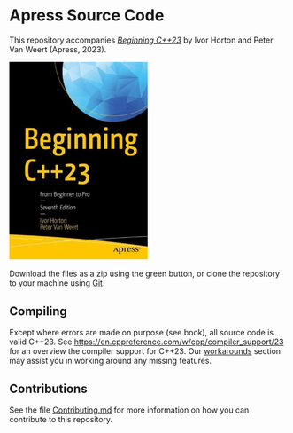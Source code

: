 # Apress Source Code

This repository accompanies [*Beginning C++23*](https://link.springer.com/book/10.1007/978-1-4842-9343-0) by Ivor Horton and Peter Van Weert (Apress, 2023).

<img src="BeginningCpp23.jpg" width=250 alt="Cover image"/>

Download the files as a zip using the green button, or clone the repository to your machine using [Git](https://docs.github.com/en/get-started/quickstart). 

## Compiling

Except where errors are made on purpose (see book), all source code is valid C++23.
See https://en.cppreference.com/w/cpp/compiler_support/23 for an overview the compiler support for C++23.
Our [workarounds](./Workarounds) section may assist you in working around any missing features.

## Contributions

See the file [Contributing.md](Contributing.md) for more information on how you can contribute to this repository.
